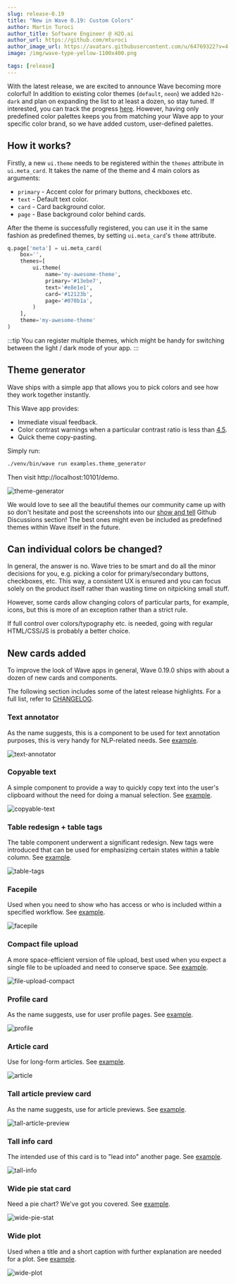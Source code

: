 ```yaml
---
slug: release-0.19
title: "New in Wave 0.19: Custom Colors"
author: Martin Turoci
author_title: Software Engineer @ H2O.ai
author_url: https://github.com/mturoci
author_image_url: https://avatars.githubusercontent.com/u/64769322?v=4
image: /img/wave-type-yellow-1100x400.png

tags: [release]
---
```


With the latest release, we are excited to announce Wave becoming more colorful! In addition to existing color themes (`default`, `neon`) we added `h2o-dark` and plan on expanding the list to at least a dozen, so stay tuned. If interested, you can track the progress [here](https://github.com/h2oai/wave/issues/696). However, having only predefined color palettes keeps you from matching your Wave app to your specific color brand, so we have added custom, user-defined palettes.

<!--truncate-->

## How it works?

Firstly, a new `ui.theme` needs to be registered within the `themes` attribute in `ui.meta_card`. It takes the name of the theme and 4 main colors as arguments:

* `primary` - Accent color for primary buttons, checkboxes etc.
* `text` - Default text color.
* `card` - Card background color.
* `page` - Base background color behind cards.

After the theme is successfully registered, you can use it in the same fashion as predefined themes, by setting `ui.meta_card`'s `theme` attribute.

```py
q.page['meta'] = ui.meta_card(
    box='',
    themes=[
        ui.theme(
            name='my-awesome-theme',
            primary='#13ebe7',
            text='#e8e1e1',
            card='#12123b',
            page='#070b1a',
        )
    ],
    theme='my-awesome-theme'
)
```

:::tip
You can register multiple themes, which might be handy for switching between the light / dark mode of your app.
:::

## Theme generator

Wave ships with a simple app that allows you to pick colors and see how they work together instantly.

This Wave app provides:

* Immediate visual feedback.
* Color contrast warnings when a particular contrast ratio is less than [4.5](https://www.w3.org/TR/UNDERSTANDING-WCAG20/visual-audio-contrast-contrast.html).
* Quick theme copy-pasting.

Simply run:

```sh
./venv/bin/wave run examples.theme_generator
```

Then visit http://localhost:10101/demo.

![theme-generator](assets/2021-11-05/theme-generator.gif)

We would love to see all the beautiful themes our community came up with so don't hesitate and post the screenshots into our [show and tell](https://github.com/h2oai/wave/discussions/categories/show-and-tell) Github Discussions section! The best ones might even be included as predefined themes within Wave itself in the future.

## Can individual colors be changed?

In general, the answer is no. Wave tries to be smart and do all the minor decisions for you, e.g. picking a color for primary/secondary buttons, checkboxes, etc. This way, a consistent UX is ensured and you can focus solely on the product itself rather than wasting time on nitpicking small stuff.

However, some cards allow changing colors of particular parts, for example, icons, but this is more of an exception rather than a strict rule.

If full control over colors/typography etc. is needed, going with regular HTML/CSS/JS is probably a better choice.

## New cards added

To improve the look of Wave apps in general, Wave 0.19.0 ships with about a dozen of new cards and components.

The following section includes some of the latest release highlights. For a full list, refer to [CHANGELOG](https://github.com/h2oai/wave/releases/tag/v0.19.0).

### Text annotator

As the name suggests, this is a component to be used for text annotation purposes, this is very handy for NLP-related needs. See [example](/docs/widgets/form/text_annotator/).

![text-annotator](assets/2021-11-05/text-annotator.gif)

### Copyable text

A simple component to provide a way to quickly copy text into the user's clipboard without the need for doing a manual selection. See [example](/docs/widgets/form/copyable_text/).

![copyable-text](assets/2021-11-05/copyable-text.png)

### Table redesign + table tags

The table component underwent a significant redesign. New tags were introduced that can be used for emphasizing certain states within a table column. See [example](/docs/widgets/form/table#tags).

![table-tags](assets/2021-11-05/table-tags.png)

### Facepile

Used when you need to show who has access or who is included within a specified workflow. See [example](/docs/widgets/form/facepile/).

![facepile](assets/2021-11-05/facepile.png)

### Compact file upload

A more space-efficient version of file upload, best used when you expect a single file to be uploaded and need to conserve space. See [example](/docs/widgets/form/file_upload#compact).

![file-upload-compact](assets/2021-11-05/file-upload-compact.png)

### Profile card

As the name suggests, use for user profile pages. See [example](/docs/widgets/content/profile).

![profile](assets/2021-11-05/profile.png)

### Article card

Use for long-form articles. See [example](/docs/widgets/content/article).

![article](assets/2021-11-05/article.png)

### Tall article preview card

As the name suggests, use for article previews. See [example](/docs/widgets/content/tall_article_preview).

![tall-article-preview](assets/2021-11-05/tall-article-preview.png)

### Tall info card

The intended use of this card is to "lead into" another page. See [example](/docs/widgets/content/tall_info).

![tall-info](assets/2021-11-05/tall-info.png)

### Wide pie stat card

Need a pie chart? We've got you covered. See [example](/docs/widgets/stat/wide_pie_stat).

![wide-pie-stat](assets/2021-11-05/stat-wide-pie.png)

### Wide plot

Used when a title and a short caption with further explanation are needed for a plot. See [example](/docs/examples/wide-plot).

![wide-plot](assets/2021-11-05/wide-plot.png)
